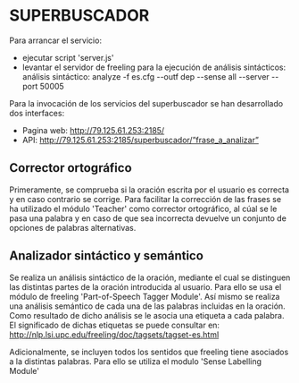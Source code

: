 SUPERBUSCADOR
=============

Para arrancar el servicio:
- ejecutar script 'server.js'
- levantar el servidor de freeling para la ejecución de análisis sintácticos: 
    análisis sintáctico: analyze -f es.cfg --outf dep --sense all --server --port 50005

Para la invocación de los servicios del superbuscador se han desarrollado dos interfaces:
- Pagina web: http://79.125.61.253:2185/
- API: http://79.125.61.253:2185/superbuscador/”frase_a_analizar”
 

Corrector ortográfico
---------------------
Primeramente, se comprueba si la oración escrita por el usuario es correcta y en caso contrario se corrige.
Para facilitar la corrección de las frases se ha utilizado el módulo 'Teacher' como corrector ortográfico, al cúal se le pasa una palabra y en caso de que sea incorrecta devuelve un conjunto de opciones de palabras alternativas.


Analizador sintáctico y semántico
---------------------------------
Se realiza un análisis sintáctico de la oración, mediante el cual se distinguen las distintas partes de la oración introducida al usuario. Para ello se usa el módulo de freeling 'Part-of-Speech Tagger Module'.
Así mismo se realiza una análisis semántico de cada una de las palabras incluidas en la oración. Como resultado de dicho análisis se le asocia una etiqueta a cada palabra. El significado de dichas etiquetas se puede consultar en: http://nlp.lsi.upc.edu/freeling/doc/tagsets/tagset-es.html

Adicionalmente, se incluyen todos los sentidos que freeling tiene asociados a la distintas palabras. Para ello se utiliza el modulo 'Sense Labelling Module'


